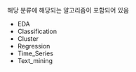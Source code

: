 해당 분류에 해당되는 알고리즘이 포함되어 있음

- EDA
- Classification
- Cluster
- Regression
- Time_Series
- Text_mining



